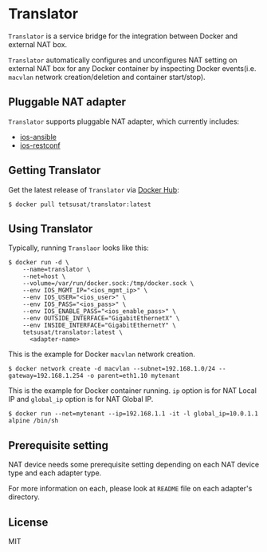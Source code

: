 # Translator

`Translator` is a service bridge for the integration between Docker and external NAT box.

`Translator` automatically configures and unconfigures NAT setting on external NAT 
box for any Docker container by inspecting Docker events(i.e. `macvlan` network 
creation/deletion and container start/stop).

## Pluggable NAT adapter

`Translator` supports pluggable NAT adapter, which currently includes:

* [ios-ansible](https://github.com/tetsusat/translator/tree/master/ios_ansible)
* [ios-restconf](https://github.com/tetsusat/translator/tree/master/ios_restconf) 

## Getting Translator

Get the latest release of `Translator` via [Docker Hub](https://hub.docker.com/r/tetsusat/translator/):

```
$ docker pull tetsusat/translator:latest
```

## Using Translator

Typically, running `Translaor` looks like this:

```
$ docker run -d \
    --name=translator \
    --net=host \
    --volume=/var/run/docker.sock:/tmp/docker.sock \
    --env IOS_MGMT_IP="<ios_mgmt_ip>" \
    --env IOS_USER="<ios_user>" \
    --env IOS_PASS="<ios_pass>" \
    --env IOS_ENABLE_PASS="<ios_enable_pass>" \
    --env OUTSIDE_INTERFACE="GigabitEthernetX" \
    --env INSIDE_INTERFACE="GigabitEthernetY" \
    tetsusat/translator:latest \
      <adapter-name>
```

This is the example for Docker `macvlan` network creation.

```
$ docker network create -d macvlan --subnet=192.168.1.0/24 --gateway=192.168.1.254 -o parent=eth1.10 mytenant
```

This is the example for Docker container running. `ip` option is for NAT Local IP and `global_ip` option is for NAT Global IP.
    
```
$ docker run --net=mytenant --ip=192.168.1.1 -it -l global_ip=10.0.1.1 alpine /bin/sh
```

## Prerequisite setting

NAT device needs some prerequisite setting depending on each NAT device type and each adapter type.

For more information on each, please look at `README` file on each adapter's directory.

## License

MIT
